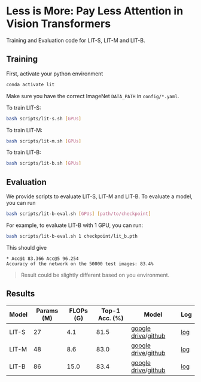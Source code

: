 # Less is More: Pay Less Attention in Vision Transformers

Training and Evaluation code for LIT-S, LIT-M and LIT-B.



## Training

First, activate your python environment

```bash
conda activate lit
```

Make sure you have the correct ImageNet `DATA_PATH` in `config/*.yaml`. 

To train LIT-S:

```bash
bash scripts/lit-s.sh [GPUs] 
```

To train LIT-M:

```bash
bash scripts/lit-m.sh [GPUs] 
```

To train LIT-B:

```bash
bash scripts/lit-b.sh [GPUs] 
```



## Evaluation

We provide scripts to evaluate LIT-S, LIT-M and LIT-B. To evaluate a model, you can run

```bash
bash scripts/lit-b-eval.sh [GPUs] [path/to/checkpoint]
```

For example, to evaluate LIT-B with 1 GPU, you can run:

```bash
bash scripts/lit-b-eval.sh 1 checkpoint/lit_b.pth
```

This should give

```
* Acc@1 83.366 Acc@5 96.254
Accuracy of the network on the 50000 test images: 83.4%
```

> Result could be slightly different based on you environment.



## Results

| Model | Params (M) | FLOPs (G) | Top-1 Acc. (%) | Model                                                        | Log                                                          |
| ----- | ---------- | --------- | -------------- | ------------------------------------------------------------ | ------------------------------------------------------------ |
| LIT-S | 27         | 4.1       | 81.5           | [google drive](https://drive.google.com/file/d/1WbXspSpUFmiFEeJov4LNWEOLlgUO6eKs/view?usp=sharing)/[github](https://github.com/MonashAI/LIT/releases/download/v1.0/lit_s.pth) | [log](https://github.com/MonashAI/LIT/releases/download/v1.0/log_rank0_lit_small.txt) |
| LIT-M | 48         | 8.6       | 83.0           | [google drive](https://drive.google.com/file/d/1HYJLmKSYO5rgGWPynzEMEG_TYEqFA0oy/view?usp=sharing)/[github](https://github.com/MonashAI/LIT/releases/download/v1.0/lit_m.pth) | [log](https://github.com/MonashAI/LIT/releases/download/v1.0/log_rank0_lit_medium.txt) |
| LIT-B | 86         | 15.0      | 83.4           | [google drive](https://drive.google.com/file/d/1EX2CbCVUbc3IVFWdlnRoh7GBWov91iXb/view?usp=sharing)/[github](https://github.com/MonashAI/LIT/releases/download/v1.0/lit_b.pth) | [log](https://github.com/MonashAI/LIT/releases/download/v1.0/log_rank0_lit_base.txt) |

